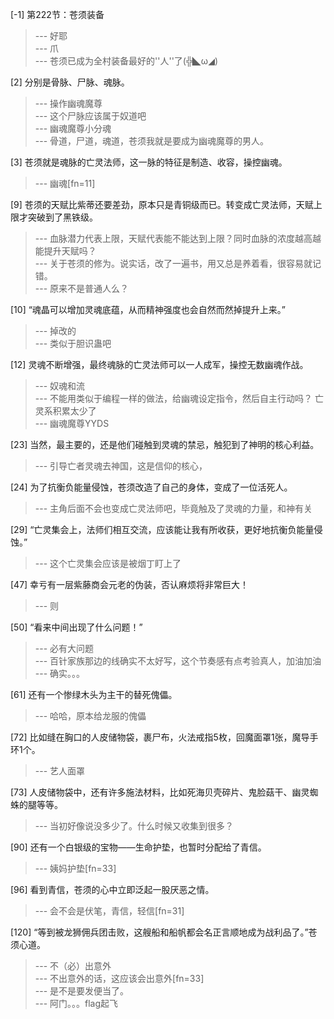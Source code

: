 
[-1] 第222节：苍须装备
>--- 好耶<br>
>--- 爪<br>
>--- 苍须已成为全村装备最好的''人''了(╬◣ω◢)<br>

[2] 分别是骨脉、尸脉、魂脉。
>--- 操作幽魂魔尊<br>
>--- 这个尸脉应该属于奴道吧<br>
>--- 幽魂魔尊小分魂<br>
>--- 骨道，尸道，魂道，苍须我就是要成为幽魂魔尊的男人。<br>

[3] 苍须就是魂脉的亡灵法师，这一脉的特征是制造、收容，操控幽魂。
>--- 幽魂[fn=11]<br>

[9] 苍须的天赋比紫蒂还要差劲，原本只是青铜级而已。转变成亡灵法师，天赋上限才突破到了黑铁级。
>--- 血脉潜力代表上限，天赋代表能不能达到上限？同时血脉的浓度越高越能提升天赋吗？<br>
>--- 关于苍须的修为。说实话，改了一遍书，用又总是养着看，很容易就记错。<br>
>--- 原来不是普通人么？<br>

[10] “魂晶可以增加灵魂底蕴，从而精神强度也会自然而然掉提升上来。”
>--- 掉改的<br>
>--- 类似于胆识蛊吧<br>

[12] 灵魂不断增强，最终魂脉的亡灵法师可以一人成军，操控无数幽魂作战。
>--- 奴魂和流<br>
>--- 不能用类似于编程一样的做法，给幽魂设定指令，然后自主行动吗？
亡灵系积累太少了<br>
>--- 幽魂魔尊YYDS<br>

[23] 当然，最主要的，还是他们碰触到灵魂的禁忌，触犯到了神明的核心利益。
>--- 引导亡者灵魂去神国，这是信仰的核心，<br>

[24] 为了抗衡负能量侵蚀，苍须改造了自己的身体，变成了一位活死人。
>--- 主角后面不会也变成亡灵法师吧，毕竟触及了灵魂的力量，和神有关<br>

[29] “亡灵集会上，法师们相互交流，应该能让我有所收获，更好地抗衡负能量侵蚀。”
>--- 这个亡灵集会应该是被烟丁盯上了<br>

[47] 幸亏有一层紫藤商会元老的伪装，否认麻烦将非常巨大！
>--- 则<br>

[50] “看来中间出现了什么问题！”
>--- 必有大问题<br>
>--- 百针家族那边的线确实不太好写，这个节奏感有点考验真人，加油加油<br>
>--- 确实。。。<br>

[61] 还有一个惨绿木头为主干的替死傀儡。
>--- 哈哈，原本给龙服的傀儡<br>

[72] 比如缝在胸口的人皮储物袋，裹尸布，火法戒指5枚，回魔面罩1张，魔导手环1个。
>--- 艺人面罩<br>

[73] 人皮储物袋中，还有许多施法材料，比如死海贝壳碎片、鬼脸菇干、幽灵蜘蛛的腿等等。
>--- 当初好像说没多少了。什么时候又收集到很多？<br>

[90] 还有一个白银级的宝物——生命护垫，也暂时分配给了青信。
>--- 姨妈护垫[fn=33]<br>

[96] 看到青信，苍须的心中立即泛起一股厌恶之情。
>--- 会不会是伏笔，青信，轻信[fn=31]<br>

[120] “等到被龙狮佣兵团击败，这艘船和船帆都会名正言顺地成为战利品了。”苍须心道。
>--- 不（必）出意外<br>
>--- 不出意外的话，这应该会出意外[fn=33]<br>
>--- 是不是要发便当了。<br>
>--- 阿门。。。flag起飞<br>
